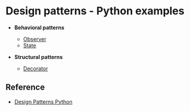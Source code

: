 # Design patterns - Python examples

- **Behavioral patterns**
  - [Observer](behavioral/observer)
  - [State](behavioral/state)

- **Structural patterns**
  - [Decorator](structural/decorator)

## Reference

- [Design Patterns Python](https://github.com/kelvins/design-patterns-python)